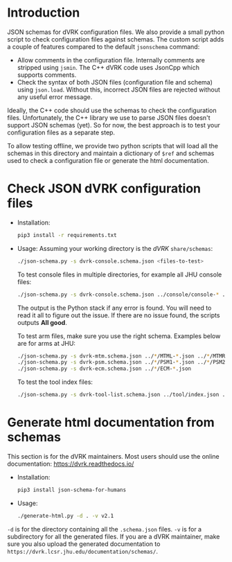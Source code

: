 # Introduction

JSON schemas for dVRK configuration files.  We also provide a small python script to check configuration files against schemas.  The custom script adds a couple of features compared to the default `jsonschema` command:
  * Allow comments in the configuration file.  Internally comments are stripped using `jsmin`.  The C++ dVRK code uses JsonCpp which supports comments.
  * Check the syntax of both JSON files (configuration file and schema) using `json.load`.  Without this, incorrect JSON files are rejected without any useful error message.

Ideally, the C++ code should use the schemas to check the configuration files.  Unfortunately, the C++ library we use to parse JSON files doesn't support JSON schemas (yet).  So for now, the best approach is to test your configuration files as a separate step.

To allow testing offline, we provide two python scripts that will load all the schemas in this directory and maintain a dictionary of `$ref` and schemas used to check a configuration file or generate the html documentation.

# Check JSON dVRK configuration files

* Installation:
  ```sh
  pip3 install -r requirements.txt
  ```

* Usage:
  Assuming your working directory is the *dVRK* `share/schemas`:
    ```sh
  ./json-schema.py -s dvrk-console.schema.json <files-to-test>
  ```
  To test console files in multiple directories, for example all JHU console files:
    ```sh
  ./json-schema.py -s dvrk-console.schema.json ../console/console-* ../jhu-daVinci/console-* ../jhu-dVRK/console-*
  ```
  The output is the Python stack if any error is found.  You will need to read it all to figure out the issue.  If there are no issue found, the scripts outputs **All good**.

  To test arm files, make sure you use the right schema.  Examples below are for arms at JHU:
    ```sh
  ./json-schema.py -s dvrk-mtm.schema.json ../*/MTML-*.json ../*/MTMR-*.json
  ./json-schema.py -s dvrk-psm.schema.json ../*/PSM1-*.json ../*/PSM2-*.json ../*/PSM3-*.json
  ./json-schema.py -s dvrk-ecm.schema.json ../*/ECM-*.json
  ```

  To test the tool index files:
    ```sh
    ./json-schema.py -s dvrk-tool-list.schema.json ../tool/index.json ../jhu-dVRK/custom-tool/custom-tool-index.json
  ```

# Generate html documentation from schemas

This section is for the dVRK maintainers.  Most users should use the online documentation: https://dvrk.readthedocs.io/

* Installation:
    ```sh
  pip3 install json-schema-for-humans
  ```

* Usage:
    ```sh
  ./generate-html.py -d . -v v2.1
  ```

`-d` is for the directory containing all the `.schema.json` files.   `-v` is for a subdirectory for all the generated files.  If you are a dVRK maintainer, make sure you also upload the generated documentation to `https://dvrk.lcsr.jhu.edu/documentation/schemas/`.
